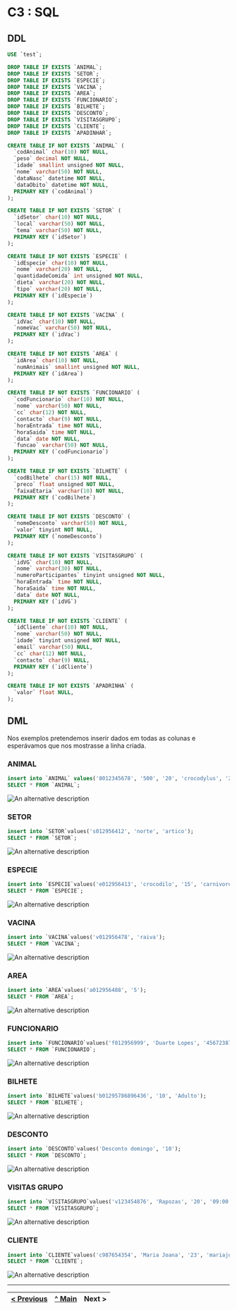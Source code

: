 # C3 : SQL

## DDL




```sql
USE `test`;

DROP TABLE IF EXISTS `ANIMAL`;
DROP TABLE IF EXISTS `SETOR`;
DROP TABLE IF EXISTS `ESPECIE`;
DROP TABLE IF EXISTS `VACINA`;
DROP TABLE IF EXISTS `AREA`;
DROP TABLE IF EXISTS `FUNCIONARIO`;
DROP TABLE IF EXISTS `BILHETE`;
DROP TABLE IF EXISTS `DESCONTO`;
DROP TABLE IF EXISTS `VISITASGRUPO`;
DROP TABLE IF EXISTS `CLIENTE`;
DROP TABLE IF EXISTS `APADINHAR`;

CREATE TABLE IF NOT EXISTS `ANIMAL` (
  `codAnimal` char(10) NOT NULL,
  `peso` decimal NOT NULL,
  `idade` smallint unsigned NOT NULL,
  `nome` varchar(50) NOT NULL,
  `dataNasc` datetime NOT NULL,
  `dataObito` datetime NOT NULL,
  PRIMARY KEY (`codAnimal`)
);

CREATE TABLE IF NOT EXISTS `SETOR` (
  `idSetor` char(10) NOT NULL,
  `local` varchar(50) NOT NULL,
  `tema` varchar(50) NOT NULL,
  PRIMARY KEY (`idSetor`)
);

CREATE TABLE IF NOT EXISTS `ESPECIE` (
  `idEspecie` char(10) NOT NULL,
  `nome` varchar(20) NOT NULL,
  `quantidadeComida` int unsigned NOT NULL,
  `dieta` varchar(20) NOT NULL,
  `tipo` varchar(20) NOT NULL,
  PRIMARY KEY (`idEspecie`)
);

CREATE TABLE IF NOT EXISTS `VACINA` (
  `idVac` char(10) NOT NULL,
  `nomeVac` varchar(50) NOT NULL,
  PRIMARY KEY (`idVac`)
);

CREATE TABLE IF NOT EXISTS `AREA` (
  `idArea` char(10) NOT NULL,
  `numAnimais` smallint unsigned NOT NULL,
  PRIMARY KEY (`idArea`)
);

CREATE TABLE IF NOT EXISTS `FUNCIONARIO` (
  `codFuncionario` char(10) NOT NULL,
  `nome` varchar(50) NOT NULL,
  `cc` char(12) NOT NULL,
  `contacto` char(9) NOT NULL,
  `horaEntrada` time NOT NULL,
  `horaSaida` time NOT NULL,
  `data` date NOT NULL,
  `funcao` varchar(50) NOT NULL,
  PRIMARY KEY (`codFuncionario`)
);

CREATE TABLE IF NOT EXISTS `BILHETE` (
  `codBilhete` char(15) NOT NULL,
  `preco` float unsigned NOT NULL,
  `faixaEtaria` varchar(10) NOT NULL,
  PRIMARY KEY (`codBilhete`)
);

CREATE TABLE IF NOT EXISTS `DESCONTO` (
  `nomeDesconto` varchar(50) NOT NULL,
  `valor` tinyint NOT NULL,
  PRIMARY KEY (`nomeDesconto`)
);

CREATE TABLE IF NOT EXISTS `VISITASGRUPO` (
  `idVG` char(10) NOT NULL,
  `nome` varchar(30) NOT NULL,
  `numeroParticipantes` tinyint unsigned NOT NULL,
  `horaEntrada` time NOT NULL,
  `horaSaida` time NOT NULL,
  `data` date NOT NULL,
  PRIMARY KEY (`idVG`)
);

CREATE TABLE IF NOT EXISTS `CLIENTE` (
  `idCliente` char(10) NOT NULL,
  `nome` varchar(50) NOT NULL,
  `idade` tinyint unsigned NOT NULL,
  `email` varchar(50) NULL,
  `cc` char(12) NOT NULL,
  `contacto` char(9) NULL,
  PRIMARY KEY (`idCliente`)
);

CREATE TABLE IF NOT EXISTS `APADRINHA` (
  `valor` float NULL,
);
```

## DML

Nos exemplos pretendemos inserir dados em todas as colunas e esperávamos que nos mostrasse a linha criada.

### ANIMAL
```sql
insert into `ANIMAL` values('8012345678', '500', '20', 'crocodylus', '2022-10-21 04:30:01', '2022-05-13 12:23:43');
SELECT * FROM `ANIMAL`;
```
![An alternative description](tabela_a.png)  

### SETOR
```sql
insert into `SETOR`values('s012956412', 'norte', 'artico');
SELECT * FROM `SETOR`;
```
![An alternative description](tabela_b.png)  

### ESPECIE
```sql
insert into `ESPECIE`values('e012956413', 'crocodilo', '15', 'carnivoro', 'reptil');
SELECT * FROM `ESPECIE`;
```
![An alternative description](tabela_c.png)  

### VACINA
```sql
insert into `VACINA`values('v012956478', 'raiva');
SELECT * FROM `VACINA`;
```
![An alternative description](tabela_d.png)  

### AREA
```sql
insert into `AREA`values('a012956488', '5');
SELECT * FROM `AREA`;
```
![An alternative description](tabela_e.png)  

### FUNCIONARIO
```sql
insert into `FUNCIONARIO`values('f012956999', 'Duarte Lopes', '456723879ZX9', '937659233', '08:30:00', '18:30:00', '2022-04-21', 'tratador');
SELECT * FROM `FUNCIONARIO`;
```
![An alternative description](tabela_f.png)  

### BILHETE
```sql
insert into `BILHETE`values('b01295786896436', '10', 'Adulto');
SELECT * FROM `BILHETE`;
```
![An alternative description](tabela_g.png)  

### DESCONTO
```sql
insert into `DESCONTO`values('Desconto domingo', '10');
SELECT * FROM `DESCONTO`;
```
![An alternative description](tabela_h.png)  

### VISITAS GRUPO
```sql
insert into `VISITASGRUPO`values('v123454876', 'Rapozas', '20', '09:00:00', '11:00:00', '2022-08-24');
SELECT * FROM `VISITASGRUPO`;
```
![An alternative description](tabela_i.png) 

### CLIENTE
```sql
insert into `CLIENTE`values('c987654354', 'Maria Joana', '23', 'mariajoana@gmail.com', '456744879ZX9', '910077889');
SELECT * FROM `CLIENTE`;
```
![An alternative description](tabela_j.png)  

---
[< Previous](rebd04.md) | [^ Main](https://github.com/PaulaMmmm/-tcm22-sibd-g04/tree/main/REBD) | Next >
:--- | :---: | ---: 

